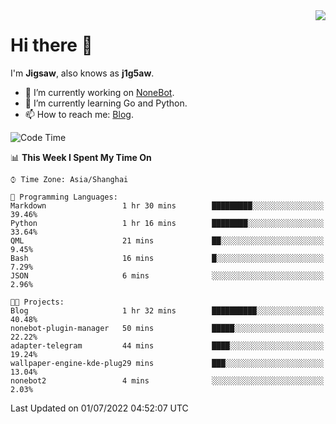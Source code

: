 <a href="#">
  <img align="right" src="https://github-readme-stats.vercel.app/api?username=j1g5awi&count_private=true&show_icons=true&title_color=80070B&text_color=B3B3B3&bg_color=212121&icon_color=80070B" />
</a>

# Hi there 👋

I'm **Jigsaw**, also knows as **j1g5aw**.

- 🔭 I’m currently working on [NoneBot](https://github.com/nonebot).
- 🌱 I’m currently learning Go and Python.
- 📫 How to reach me: [Blog](https://blog.maddestroyer.xyz/).

<!--START_SECTION:waka-->
![Code Time](http://img.shields.io/badge/Code%20Time-0%20secs-blue)

📊 **This Week I Spent My Time On** 

```text
⌚︎ Time Zone: Asia/Shanghai

💬 Programming Languages: 
Markdown                 1 hr 30 mins        █████████░░░░░░░░░░░░░░░░   39.46% 
Python                   1 hr 16 mins        ████████░░░░░░░░░░░░░░░░░   33.64% 
QML                      21 mins             ██░░░░░░░░░░░░░░░░░░░░░░░   9.45% 
Bash                     16 mins             █░░░░░░░░░░░░░░░░░░░░░░░░   7.29% 
JSON                     6 mins              ░░░░░░░░░░░░░░░░░░░░░░░░░   2.96%

🐱‍💻 Projects: 
Blog                     1 hr 32 mins        ██████████░░░░░░░░░░░░░░░   40.48% 
nonebot-plugin-manager   50 mins             █████░░░░░░░░░░░░░░░░░░░░   22.22% 
adapter-telegram         44 mins             ████░░░░░░░░░░░░░░░░░░░░░   19.24% 
wallpaper-engine-kde-plug29 mins             ███░░░░░░░░░░░░░░░░░░░░░░   13.04% 
nonebot2                 4 mins              ░░░░░░░░░░░░░░░░░░░░░░░░░   2.03%

```


 Last Updated on 01/07/2022 04:52:07 UTC
<!--END_SECTION:waka-->
